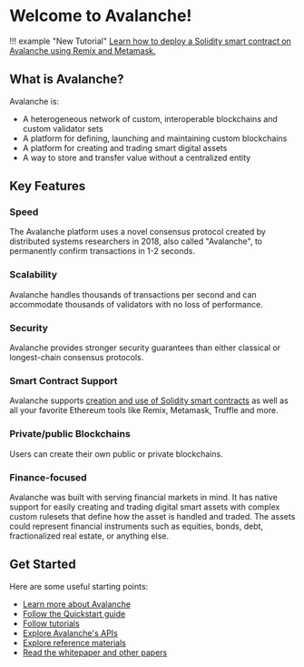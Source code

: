 # Welcome to Avalanche!

!!! example "New Tutorial"
     [Learn how to deploy a Solidity smart contract on Avalanche using Remix and Metamask.](v1.0/en/tutorials/deploy-a-smart-contract.md)

## What is Avalanche?

Avalanche is:

* A heterogeneous network of custom, interoperable blockchains and custom validator sets
* A platform for defining, launching and maintaining custom blockchains
* A platform for creating and trading smart digital assets
* A way to store and transfer value without a centralized entity

## Key Features

### Speed

The Avalanche platform uses a novel consensus protocol created by distributed systems researchers in 2018, also called "Avalanche", to permanently confirm transactions in 1-2 seconds.

### Scalability

Avalanche handles thousands of transactions per second and can accommodate thousands of validators with no loss of performance.

### Security

Avalanche provides stronger security guarantees than either classical or longest-chain consensus protocols.

### Smart Contract Support

Avalanche supports [creation and use of Solidity smart contracts](v1.0/en/tutorials/deploy-a-smart-contract.md) as well as all your favorite Ethereum tools like Remix, Metamask, Truffle and more.

### Private/public Blockchains

Users can create their own public or private blockchains.

### Finance-focused

Avalanche was built with serving financial markets in mind.
It has native support for easily creating and trading digital smart assets with complex custom rulesets that define how the asset is handled and traded.
The assets could represent financial instruments such as equities, bonds, debt,
fractionalized real estate, or anything else.

## Get Started

Here are some useful starting points:

- [Learn more about Avalanche](v1.0/en/core-concepts/overview.md)
- [Follow the Quickstart guide](v1.0/en/quickstart/ava-getting-started/)
- [Follow tutorials](./v1.0/en/tutorials/fixed-cap-asset.md)
- [Explore Avalanche's APIs](./v1.0/en/api/intro-apis.md)
- [Explore reference materials](v1.0/en/references/cryptographic-primitives.md)
- [Read the whitepaper and other papers](v1.0/en/papers/)